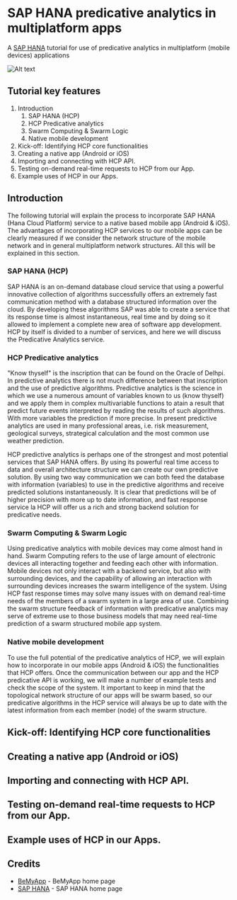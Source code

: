 # SAP HANA predicative analytics in multiplatform apps

A [SAP HANA](https://hana.sap.com/abouthana.html) tutorial for use of predicative analytics in multiplatform (mobile devices) applications

![Alt text](http://www.ebankingnews.com/wp-content/uploads/2015/08/sap-hana.png?raw=true "SAP HANA predicative analytics tutorial")

## Tutorial key features

1. Introduction
    1. SAP HANA (HCP)
    2. HCP Predicative analytics
    3. Swarm Computing & Swarm Logic
    4. Native mobile development
2. Kick-off: Identifying HCP core functionalities
3. Creating a native app (Android or iOS)
4. Importing and connecting with HCP API.
5. Testing on-demand real-time requests to HCP from our App.
6. Example uses of HCP in our Apps.

## Introduction
The following tutorial will explain the process to incorporate SAP HANA (Hana Cloud Platform) service to a native based mobile app (Android & iOS).
The advantages of incorporating HCP services to our mobile apps can be clearly measured if we consider the network structure of the mobile network and in general multiplatform network structures. All this will be explained in this section.

### SAP HANA (HCP)
SAP HANA is an on-demand database cloud service that using a powerful innovative collection of algorithms successfully offers an extremely fast communication method with a database structured information over the cloud. By developing these algorithms SAP was able to create a service that its response time is almost instantaneous, real time and by doing so it allowed to implement a complete new area of software app development. HCP by itself is divided to a number of services, and here we will discuss the Predicative Analytics service.


### HCP Predicative analytics
"Know thyself" is the inscription that can be found on the Oracle of Delhpi. In predictive analytics there is not much difference between that inscription and the use of predictive algorithms. Predictive analytics is the science in which we use a numerous amount of variables known to us (know thyself) and we apply them in complex multivariable functions to atain a result that predict future events interpreted by reading the results of such algorithms. With more variables the prediction if more precise. In present predictive analytics are used in many professional areas, i.e. risk measurement, geological surveys, strategical calculation and the most common use weather prediction. 

HCP predictive analytics is perhaps one of the strongest and most potential services that SAP HANA offers. By using its powerful real time access to data and overall architecture structure we can create our own predictive solution. By using two way communication we can both feed the database with information (variables) to use in the predictive algorithms and receive predicted solutions instantaneously. It is clear that predictions will be of higher precision with more up to date information, and fast response service la HCP will offer us a rich and strong backend solution for predicative needs.


### Swarm Computing & Swarm Logic
Using predicative analytics with mobile devices may come almost hand in hand. Swarm Computing refers to the use of large amount of electronic devices all interacting together and feeding each other with information. Mobile devices not only interact with a backend service, but also with surrounding devices, and the capability of allowing an interaction with surrounding devices increases the swarm intelligence of the system. Using HCP fast response times may solve many issues with on demand real-time needs of the members of a swarm system in a large area of use. Combining the swarm structure feedback of information with predicative analytics may serve of extreme use to those business models that may need real-time prediction of a swarm structured mobile app system.


### Native mobile development
To use the full potential of the predicative analytics of HCP, we will explain how to incorporate in our mobile apps (Android & iOS) the functionalities that HCP offers. Once the communication between our app and the HCP predicative API is working, we will make a number of example tests and check the scope of the system. It important to keep in mind that the topological network structure of our apps will be swarm based, so our predicative algorithms in the HCP service will always be up to date with the latest information from each member (node) of the swarm structure.

## Kick-off: Identifying HCP core functionalities

## Creating a native app (Android or iOS)

## Importing and connecting with HCP API.

## Testing on-demand real-time requests to HCP from our App.

## Example uses of HCP in our Apps.

## Credits
* [BeMyApp](https://bemyapp.com) - BeMyApp home page
* [SAP HANA](https://hana.sap.com) - SAP HANA home page
